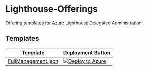 # Lighthouse-Offerings
Offering templates for Azure Lighthouse Delegated Administration

## Templates

| Template | Deployment Button |
|----------|-------------------|
| [FullManagement.json](FullManagement.json) | [![Deploy to Azure](https://aka.ms/deploytoazurebutton)](https://portal.azure.com/#create/Microsoft.Template/uri/https%3A%2F%2Fgithub.com%2FBezaluLLC%2FLighthouse-Offerings%2Fraw%2Frefs%2Fheads%2Fmain%2FFullManagement.json) |
